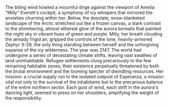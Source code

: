 The biting wind howled a mournful dirge against the viewport of Amelia "Milly"  Everett's cockpit, a symphony of icy whispers that mirrored the anxieties churning within her.  Below, the desolate, snow-blanketed landscape of the Arctic stretched out like a frozen canvas, a stark contrast to the shimmering, almost ethereal glow of the aurora borealis that painted the night sky in vibrant hues of green and purple.  Milly, her breath clouding the already frigid air, gripped the controls of the lone, heavily-armored Zephyr X-29, the only thing standing between herself and the unforgiving expanse of the icy wilderness.  The year was 2147.  The world had undergone a series of devastating climate shifts, leaving vast swathes of land uninhabitable.  Refugee settlements clung precariously to the few remaining habitable zones, their existence perpetually threatened by both the brutal environment and the looming specter of dwindling resources.  Her mission: a crucial supply run to the isolated outpost of Esperanza, a mission vital not only to the survival of the inhabitants but to the precarious balance of the entire northern sector.  Each gust of wind, each shift in the aurora's dancing light, seemed to press on her shoulders, amplifying the weight of the responsibility.
